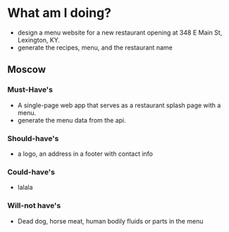 # What am I doing?
- design a menu website for a new restaurant opening at 348 E Main St, Lexington, KY.
- generate the recipes, menu, and the restaurant name
## Moscow
### Must-Have's
*   A single-page web app that serves as a restaurant splash page with a menu.
*   generate the menu data from the api.
### Should-have's
*   a logo, an address in a footer with contact info
### Could-have's
*   lalala
### Will-not have's
*   Dead dog, horse meat, human bodily fluids or parts in the menu
